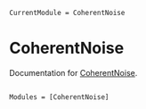 ```@meta
CurrentModule = CoherentNoise
```

# CoherentNoise

Documentation for [CoherentNoise](https://github.com/exAClior/CoherentNoise.jl).

```@index
```

```@autodocs
Modules = [CoherentNoise]
```
